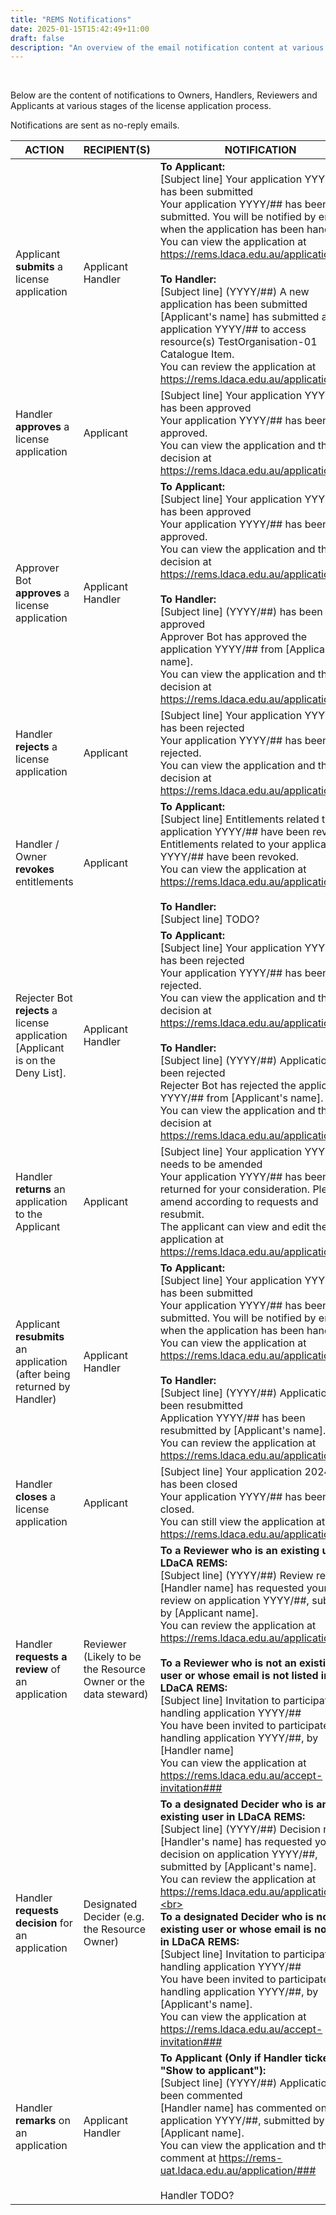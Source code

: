 ```yaml
---
title: "REMS Notifications"
date: 2025-01-15T15:42:49+11:00
draft: false
description: "An overview of the email notification content at various stages of the license application process."
---
```


<br>

Below are the content of notifications to Owners, Handlers, Reviewers and Applicants at various stages of the license application process.

Notifications are sent as no-reply emails.

| ACTION                                                                          | RECIPIENT(S)                                                   | NOTIFICATION                                                                                                                                                                                                                                                                                                                                                                                                                                                                                                                                                                                                                                                                      |
| ------------------------------------------------------------------------------- | -------------------------------------------------------------- | --------------------------------------------------------------------------------------------------------------------------------------------------------------------------------------------------------------------------------------------------------------------------------------------------------------------------------------------------------------------------------------------------------------------------------------------------------------------------------------------------------------------------------------------------------------------------------------------------------------------------------------------------------------------------------- |
| Applicant **submits** a license application                                     | Applicant<br>Handler                                           | **To Applicant:**<br>[Subject line] Your application YYYY/## has been submitted<br>Your application YYYY/## has been submitted. You will be notified by email when the application has been handled.<br>You can view the application at https://rems.ldaca.edu.au/application/###<br><br>**To Handler:**<br>[Subject line] (YYYY/##) A new application has been submitted<br>[Applicant's name] has submitted a new application YYYY/## to access resource(s) TestOrganisation-01 Catalogue Item.<br>You can review the application at https://rems.ldaca.edu.au/application/###                                                                                                  |
| Handler **approves** a license application                                      | Applicant                                                      | [Subject line] Your application YYYY/## has been approved<br>Your application YYYY/## has been approved.<br>You can view the application and the decision at https://rems.ldaca.edu.au/application/###                                                                                                                                                                                                                                                                                                                                                                                                                                                                            |
| Approver Bot **approves** a license application                                 | Applicant<br>Handler                                           | **To Applicant:**<br>[Subject line] Your application YYYY/## has been approved<br>Your application YYYY/## has been approved.<br>You can view the application and the decision at https://rems.ldaca.edu.au/application/###<br><br>**To Handler:**<br>[Subject line] (YYYY/##) has been approved<br>Approver Bot has approved the application YYYY/## from [Applicant's name].<br>You can view the application and the decision at https://rems.ldaca.edu.au/application/###                                                                                                                                                                                                      |
| Handler **rejects** a license application                                       | Applicant                                                      | [Subject line] Your application YYYY/## has been rejected<br>Your application YYYY/## has been rejected.<br>You can view the application and the decision at https://rems.ldaca.edu.au/application/###                                                                                                                                                                                                                                                                                                                                                                                                                                                                            |
| Handler / Owner **revokes** entitlements                                        | Applicant                                                      | **To Applicant:**<br>[Subject line] Entitlements related to your application YYYY/## have been revoked<br>Entitlements related to your application YYYY/## have been revoked.<br>You can view the application at https://rems.ldaca.edu.au/application/###<br><br>**To Handler:**<br>[Subject line] TODO?                                                                                                                                                                                                                                                                                                                                                                         |
| Rejecter Bot **rejects** a license application [Applicant is on the Deny List]. | Applicant<br>Handler                                           | **To Applicant:**<br>[Subject line] Your application YYYY/## has been rejected<br>Your application YYYY/## has been rejected.<br>You can view the application and the decision at https://rems.ldaca.edu.au/application/###<br><br>**To Handler:**<br>[Subject line] (YYYY/##) Application has been rejected<br>Rejecter Bot has rejected the application YYYY/## from [Applicant's name].<br>You can view the application and the decision at https://rems.ldaca.edu.au/application/###                                                                                                                                                                                          |
| Handler **returns** an application to the Applicant                             | Applicant                                                      | [Subject line] Your application YYYY/## needs to be amended<br>Your application YYYY/## has been returned for your consideration. Please, amend according to requests and resubmit.<br>The applicant can view and edit the application at https://rems.ldaca.edu.au/application/#                                                                                                                                                                                                                                                                                                                                                                                                 |
| Applicant **resubmits** an application (after being returned by Handler)        | Applicant<br>Handler                                           | **To Applicant:**<br>[Subject line] Your application YYYY/## has been submitted<br>Your application YYYY/## has been submitted. You will be notified by email when the application has been handled.<br>You can view the application at https://rems.ldaca.edu.au/application/###<br><br>**To Handler:**<br>[Subject line] (YYYY/##) Application has been resubmitted<br>Application YYYY/## has been resubmitted by [Applicant's name].<br>You can review the application at https://rems.ldaca.edu.au/application/###                                                                                                                                                           |
| Handler **closes** a license application                                        | Applicant                                                      | [Subject line] Your application 2024/35 has been closed<br>Your application YYYY/## has been closed.<br>You can still view the application at https://rems.ldaca.edu.au/application/###                                                                                                                                                                                                                                                                                                                                                                                                                                                                                           |
| Handler **requests a review** of an application                                 | Reviewer (Likely to be the Resource Owner or the data steward) | **To a Reviewer who is an existing user in LDaCA REMS:**<br>[Subject line] (YYYY/##) Review request<br>[Handler name] has requested your review on application YYYY/##, submitted by [Applicant name].<br>You can review the application at https://rems.ldaca.edu.au/application/###<br><br>**To a Reviewer who is not an existing user or whose email is not listed in LDaCA REMS:**<br>[Subject line] Invitation to participate in handling application YYYY/##<br>You have been invited to participate in handling application YYYY/##, by [Handler name]<br>You can view the application at https://rems.ldaca.edu.au/accept-invitation###                                   |
| Handler **requests decision** for an application                                | Designated Decider (e.g. the Resource Owner)                   | **To a designated Decider who is an existing user in LDaCA REMS:**<br>[Subject line] (YYYY/##) Decision request<br>[Handler's name] has requested your decision on application YYYY/##, submitted by [Applicant's name].<br>You can review the application at https://rems.ldaca.edu.au/application/###.<br><br>**To a designated Decider who is not an existing user or whose email is not listed in LDaCA REMS:**<br>[Subject line] Invitation to participate in handling application YYYY/##<br>You have been invited to participate in handling application YYYY/##, by [Applicant's name].<br>You can view the application at https://rems.ldaca.edu.au/accept-invitation### |
| Handler **remarks** on an application                                           | Applicant<br>Handler                                           | **To Applicant (Only if Handler ticked "Show to applicant"):**<br>[Subject line] (YYYY/##) Application has been commented<br>[Handler name] has commented on your application YYYY/##, submitted by [Applicant name].<br>You can view the application and the comment at https://rems-uat.ldaca.edu.au/application/###<br><br>Handler TODO?                                                                                                                                                                                                                                                                                                                                       |
